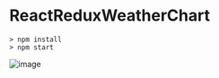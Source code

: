 # ReactReduxWeatherChart

```
> npm install
> npm start
```

![image](https://github.com/GarenLiang/WeatherChart/blob/master/Snap.gif)
